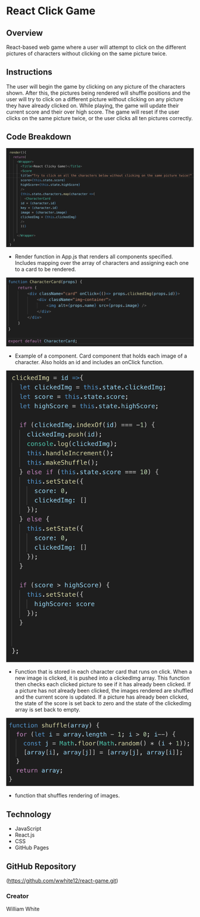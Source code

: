 # React Click Game

## Overview
React-based web game where a user will attempt to click on the different pictures of characters without clicking on the same picture twice.

## Instructions 
The user will begin the game by clicking on any picture of the characters shown. After this, the pictures being rendered will shuffle positions and the user will try to click on a different picture without clicking on any picture they have already clicked on. While playing, the game will update their current score and their over high score. The game will reset if the user clicks on the same picture twice, or the user clicks all ten pictures correctly.

## Code Breakdown

![image](./images/renderFunc.png)
* Render function in App.js that renders all components specified. Includes mapping over the array of characters and assigning each one to a card to be rendered.

![image](./images/characterCard.png)
* Example of a component. Card component that holds each image of a character. Also holds an id and includes an onClick function.

![image](./images/clickedImgLogic.png)
* Function that is stored in each character card that runs on click. When a new image is clicked, it is pushed into a clickedImg array. This function then checks each clicked picture to see if it has already been clicked. If a picture has not already been clicked, the images rendered are shuffled and the current score is updated. If a picture has already been clicked, the state of the score is set back to zero and the state of the clickedImg array is set back to empty.

![image](./images/shuffleFunc.png)
* function that shuffles rendering of images.

## Technology 
* JavaScript
* React.js
* CSS
* GitHub Pages

## GitHub Repository
(https://github.com/wwhite12/react-game.git)

### Creator
William White